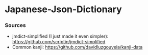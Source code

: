 # Japanese-Json-Dictionary

### Sources
- jmdict-simplified (I just made it even simpler): https://github.com/scriptin/jmdict-simplified
- Common kanji: https://github.com/davidluzgouveia/kanji-data